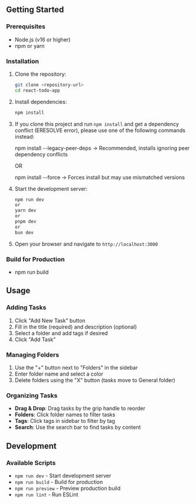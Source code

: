## Getting Started

### Prerequisites

- Node.js (v16 or higher)
- npm or yarn

### Installation

1. Clone the repository:
   ```bash
   git clone <repository-url>
   cd react-todo-app

2. Install dependencies:
    ```bash
    npm install


3. If you clone this project and run `npm install`
   and get a dependency conflict (ERESOLVE error),
   please use one of the following commands instead:

   npm install --legacy-peer-deps
       → Recommended, installs ignoring peer dependency conflicts

   OR

   npm install --force
       → Forces install but may use mismatched versions


4. Start the development server:
    ```bash
    npm run dev
    or
    yarn dev
    or
    pnpm dev
    or
    bun dev

5. Open your browser and navigate to `http://localhost:3000`

### Build for Production

- npm run build


## Usage

### Adding Tasks
1. Click "Add New Task" button
2. Fill in the title (required) and description (optional)
3. Select a folder and add tags if desired
4. Click "Add Task"

### Managing Folders
1. Use the "+" button next to "Folders" in the sidebar
2. Enter folder name and select a color
3. Delete folders using the "X" button (tasks move to General folder)

### Organizing Tasks
- **Drag & Drop**: Drag tasks by the grip handle to reorder
- **Folders**: Click folder names to filter tasks
- **Tags**: Click tags in sidebar to filter by tag
- **Search**: Use the search bar to find tasks by content

## Development

### Available Scripts
- `npm run dev` - Start development server
- `npm run build` - Build for production
- `npm run preview` - Preview production build
- `npm run lint` - Run ESLint
